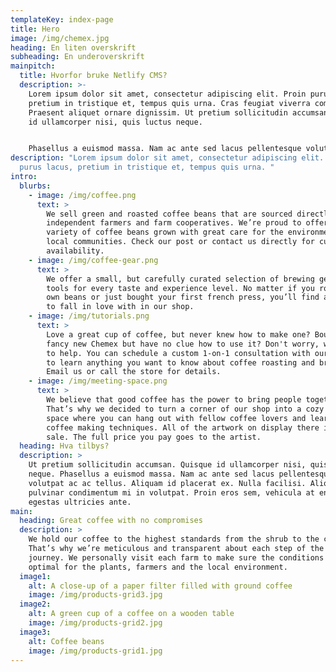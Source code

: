 ```yaml
---
templateKey: index-page
title: Hero
image: /img/chemex.jpg
heading: En liten overskrift
subheading: En underoverskrift
mainpitch:
  title: Hvorfor bruke Netlify CMS?
  description: >-
    Lorem ipsum dolor sit amet, consectetur adipiscing elit. Proin purus lacus,
    pretium in tristique et, tempus quis urna. Cras feugiat viverra commodo.
    Praesent aliquet ornare dignissim. Ut pretium sollicitudin accumsan. Quisque
    id ullamcorper nisi, quis luctus neque. 


    Phasellus a euismod massa. Nam ac ante sed lacus pellentesque volutpat ac ac tellus. Aliquam id placerat ex. Nulla facilisi. Vivamus consequat mi fringilla quam dapibus, a luctus risus pretium. Curabitur eu porttitor eros. Aliquam pulvinar condimentum mi in volutpat. Proin eros sem, vehicula at enim quis, egestas ultricies ante. 
description: "Lorem ipsum dolor sit amet, consectetur adipiscing elit. Proin
  purus lacus, pretium in tristique et, tempus quis urna. "
intro:
  blurbs:
    - image: /img/coffee.png
      text: >
        We sell green and roasted coffee beans that are sourced directly from
        independent farmers and farm cooperatives. We’re proud to offer a
        variety of coffee beans grown with great care for the environment and
        local communities. Check our post or contact us directly for current
        availability.
    - image: /img/coffee-gear.png
      text: >
        We offer a small, but carefully curated selection of brewing gear and
        tools for every taste and experience level. No matter if you roast your
        own beans or just bought your first french press, you’ll find a gadget
        to fall in love with in our shop.
    - image: /img/tutorials.png
      text: >
        Love a great cup of coffee, but never knew how to make one? Bought a
        fancy new Chemex but have no clue how to use it? Don't worry, we’re here
        to help. You can schedule a custom 1-on-1 consultation with our baristas
        to learn anything you want to know about coffee roasting and brewing.
        Email us or call the store for details.
    - image: /img/meeting-space.png
      text: >
        We believe that good coffee has the power to bring people together.
        That’s why we decided to turn a corner of our shop into a cozy meeting
        space where you can hang out with fellow coffee lovers and learn about
        coffee making techniques. All of the artwork on display there is for
        sale. The full price you pay goes to the artist.
  heading: Hva tilbys?
  description: >
    Ut pretium sollicitudin accumsan. Quisque id ullamcorper nisi, quis luctus
    neque. Phasellus a euismod massa. Nam ac ante sed lacus pellentesque
    volutpat ac ac tellus. Aliquam id placerat ex. Nulla facilisi. Aliquam
    pulvinar condimentum mi in volutpat. Proin eros sem, vehicula at enim quis,
    egestas ultricies ante. 
main:
  heading: Great coffee with no compromises
  description: >
    We hold our coffee to the highest standards from the shrub to the cup.
    That’s why we’re meticulous and transparent about each step of the coffee’s
    journey. We personally visit each farm to make sure the conditions are
    optimal for the plants, farmers and the local environment.
  image1:
    alt: A close-up of a paper filter filled with ground coffee
    image: /img/products-grid3.jpg
  image2:
    alt: A green cup of a coffee on a wooden table
    image: /img/products-grid2.jpg
  image3:
    alt: Coffee beans
    image: /img/products-grid1.jpg
---
```

